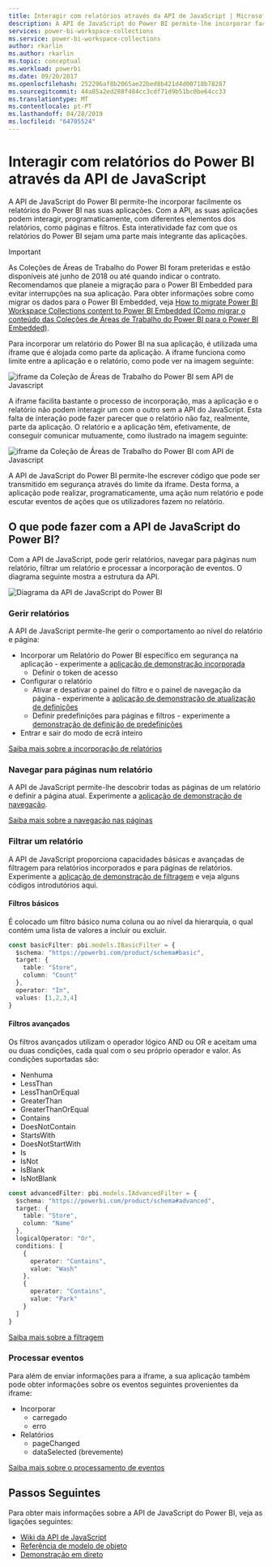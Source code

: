 ```yaml
---
title: Interagir com relatórios através da API de JavaScript | Microsoft Docs
description: A API de JavaScript do Power BI permite-lhe incorporar facilmente os relatórios do Power BI nas suas aplicações.
services: power-bi-workspace-collections
ms.service: power-bi-workspace-collections
author: rkarlin
ms.author: rkarlin
ms.topic: conceptual
ms.workload: powerbi
ms.date: 09/20/2017
ms.openlocfilehash: 252296af8b2065ae22bed8b421d4d00718b78287
ms.sourcegitcommit: 44a85a2ed288f484cc3cdf71d9b51bc0be64cc33
ms.translationtype: MT
ms.contentlocale: pt-PT
ms.lasthandoff: 04/28/2019
ms.locfileid: "64705524"
---
```

# <a name="interact-with-power-bi-reports-using-the-javascript-api"></a>Interagir com relatórios do Power BI através da API de JavaScript

A API de JavaScript do Power BI permite-lhe incorporar facilmente os relatórios do Power BI nas suas aplicações. Com a API, as suas aplicações podem interagir, programaticamente, com diferentes elementos dos relatórios, como páginas e filtros. Esta interatividade faz com que os relatórios do Power BI sejam uma parte mais integrante das aplicações.

> [!IMPORTANT]
> As Coleções de Áreas de Trabalho do Power BI foram preteridas e estão disponíveis até junho de 2018 ou até quando indicar o contrato. Recomendamos que planeie a migração para o Power BI Embedded para evitar interrupções na sua aplicação. Para obter informações sobre como migrar os dados para o Power BI Embedded, veja [How to migrate Power BI Workspace Collections content to Power BI Embedded (Como migrar o conteúdo das Coleções de Áreas de Trabalho do Power BI para o Power BI Embedded)](https://powerbi.microsoft.com/documentation/powerbi-developer-migrate-from-powerbi-embedded/).

Para incorporar um relatório do Power BI na sua aplicação, é utilizada uma iframe que é alojada como parte da aplicação. A iframe funciona como limite entre a aplicação e o relatório, como pode ver na imagem seguinte:

![iframe da Coleção de Áreas de Trabalho do Power BI sem API de Javascript](media/interact-with-reports/iframe-without-javacript.png)

A iframe facilita bastante o processo de incorporação, mas a aplicação e o relatório não podem interagir um com o outro sem a API do JavaScript. Esta falta de interação pode fazer parecer que o relatório não faz, realmente, parte da aplicação. O relatório e a aplicação têm, efetivamente, de conseguir comunicar mutuamente, como ilustrado na imagem seguinte:

![iframe da Coleção de Áreas de Trabalho do Power BI com API de Javascript](media/interact-with-reports/iframe-with-javascript.png)

A API de JavaScript do Power BI permite-lhe escrever código que pode ser transmitido em segurança através do limite da iframe. Desta forma, a aplicação pode realizar, programaticamente, uma ação num relatório e pode escutar eventos de ações que os utilizadores fazem no relatório.

## <a name="what-can-you-do-with-the-power-bi-javascript-api"></a>O que pode fazer com a API de JavaScript do Power BI?

Com a API de JavaScript, pode gerir relatórios, navegar para páginas num relatório, filtrar um relatório e processar a incorporação de eventos. O diagrama seguinte mostra a estrutura da API.

![Diagrama da API de JavaScript do Power BI](media/interact-with-reports/javascript-api-diagram.png)

### <a name="manage-reports"></a>Gerir relatórios
A API de JavaScript permite-lhe gerir o comportamento ao nível do relatório e página:

* Incorporar um Relatório do Power BI específico em segurança na aplicação - experimente a [aplicação de demonstração incorporada](https://azure-samples.github.io/powerbi-angular-client/#/scenario1)
  * Definir o token de acesso
* Configurar o relatório
  * Ativar e desativar o painel do filtro e o painel de navegação da página - experimente a [aplicação de demonstração de atualização de definições](https://azure-samples.github.io/powerbi-angular-client/#/scenario6)
  * Definir predefinições para páginas e filtros - experimente a [demonstração de definição de predefinições](https://azure-samples.github.io/powerbi-angular-client/#/scenario5)
* Entrar e sair do modo de ecrã inteiro

[Saiba mais sobre a incorporação de relatórios](https://github.com/Microsoft/PowerBI-JavaScript/wiki/Embedding-Basics)

### <a name="navigate-to-pages-in-a-report"></a>Navegar para páginas num relatório
A API de JavaScript permite-lhe descobrir todas as páginas de um relatório e definir a página atual. Experimente a [aplicação de demonstração de navegação](https://azure-samples.github.io/powerbi-angular-client/#/scenario3).

[Saiba mais sobre a navegação nas páginas](https://github.com/Microsoft/PowerBI-JavaScript/wiki/Page-Navigation)

### <a name="filter-a-report"></a>Filtrar um relatório
A API de JavaScript proporciona capacidades básicas e avançadas de filtragem para relatórios incorporados e para páginas de relatórios. Experimente a [aplicação de demonstração de filtragem](https://azure-samples.github.io/powerbi-angular-client/#/scenario4) e veja alguns códigos introdutórios aqui.

#### <a name="basic-filters"></a>Filtros básicos
É colocado um filtro básico numa coluna ou ao nível da hierarquia, o qual contém uma lista de valores a incluir ou excluir.

```typescript
const basicFilter: pbi.models.IBasicFilter = {
  $schema: "https://powerbi.com/product/schema#basic",
  target: {
    table: "Store",
    column: "Count"
  },
  operator: "In",
  values: [1,2,3,4]
}
```

#### <a name="advanced-filters"></a>Filtros avançados
Os filtros avançados utilizam o operador lógico AND ou OR e aceitam uma ou duas condições, cada qual com o seu próprio operador e valor. As condições suportadas são:

* Nenhuma
* LessThan
* LessThanOrEqual
* GreaterThan
* GreaterThanOrEqual
* Contains
* DoesNotContain
* StartsWith
* DoesNotStartWith
* Is
* IsNot
* IsBlank
* IsNotBlank

```typescript
const advancedFilter: pbi.models.IAdvancedFilter = {
  $schema: "https://powerbi.com/product/schema#advanced",
  target: {
    table: "Store",
    column: "Name"
  },
  logicalOperator: "Or",
  conditions: [
    {
      operator: "Contains",
      value: "Wash"
    },
    {
      operator: "Contains",
      value: "Park"
    }
  ]
}
```

[Saiba mais sobre a filtragem](https://github.com/Microsoft/PowerBI-JavaScript/wiki/Filters)

### <a name="handling-events"></a>Processar eventos

Para além de enviar informações para a iframe, a sua aplicação também pode obter informações sobre os eventos seguintes provenientes da iframe:

* Incorporar
  * carregado
  * erro
* Relatórios
  * pageChanged
  * dataSelected (brevemente)

[Saiba mais sobre o processamento de eventos](https://github.com/Microsoft/PowerBI-JavaScript/wiki/Handling-Events)

## <a name="next-steps"></a>Passos Seguintes

Para obter mais informações sobre a API de JavaScript do Power BI, veja as ligações seguintes:

* [Wiki da API de JavaScript](https://github.com/Microsoft/PowerBI-JavaScript/wiki)
* [Referência de modelo de objeto](https://microsoft.github.io/powerbi-models/modules/_models_.html)
* [Demonstração em direto](https://microsoft.github.io/PowerBI-JavaScript/demo/)
